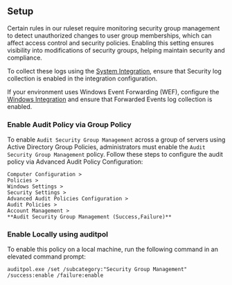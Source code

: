 ## Setup

Certain rules in our ruleset require monitoring security group management to detect unauthorized changes to user group memberships, which can affect access control and security policies. Enabling this setting ensures visibility into modifications of security groups, helping maintain security and compliance.

To collect these logs using the [System Integration](https://www.elastic.co/guide/en/integrations/current/system.html), ensure that Security log collection is enabled in the integration configuration.

If your environment uses Windows Event Forwarding (WEF), configure the [Windows Integration](https://www.elastic.co/guide/en/integrations/current/windows.html) and ensure that Forwarded Events log collection is enabled.

### Enable Audit Policy via Group Policy

To enable `Audit Security Group Management` across a group of servers using Active Directory Group Policies, administrators must enable the `Audit Security Group Management` policy. Follow these steps to configure the audit policy via Advanced Audit Policy Configuration:

```
Computer Configuration >
Policies >
Windows Settings >
Security Settings >
Advanced Audit Policies Configuration >
Audit Policies >
Account Management >
**Audit Security Group Management (Success,Failure)**
```

### Enable Locally using auditpol

To enable this policy on a local machine, run the following command in an elevated command prompt:

```
auditpol.exe /set /subcategory:"Security Group Management" /success:enable /failure:enable
```
